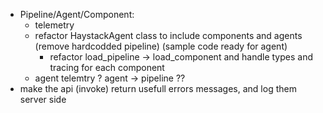 - Pipeline/Agent/Component:
  - telemetry
  - refactor HaystackAgent class to include components and agents (remove hardcodded pipeline) (sample code ready for agent)
    - refactor load_pipeline -> load_component and handle types and tracing for each component
  - agent telemtry ? agent -> pipeline ??
- make the api (invoke) return usefull errors messages, and log them server side
